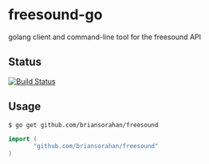 freesound-go
============

golang client and command-line tool for the freesound API

## Status

[![Build Status](https://drone.io/github.com/briansorahan/freesound-go/status.png)](https://drone.io/github.com/briansorahan/freesound-go/latest)

## Usage

```shell
$ go get github.com/briansorahan/freesound
```

```go
import (
       "github.com/briansorahan/freesound"
)
```